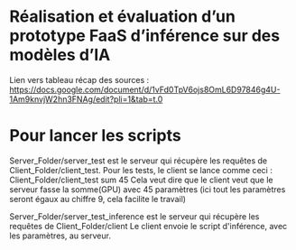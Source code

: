 # Réalisation et évaluation d’un prototype FaaS d’inférence  sur des modèles d’IA 

Lien vers tableau récap des sources : https://docs.google.com/document/d/1vFd0TpV6ojs8OmL6D97846g4U-1Am9knvjW2hn3FNAg/edit?pli=1&tab=t.0

# Pour lancer les scripts

Server_Folder/server_test est le serveur qui récupère les requêtes de Client_Folder/client_test.
Pour les tests, le client se lance comme ceci : Client_Folder/client_test sum 45
Cela veut dire que le client veut que le serveur fasse la somme(GPU) avec 45 paramètres (ici tout les paramètres seront égaux au chiffre 9, cela facilite le travail)

Server_Folder/server_test_inference est le serveur qui récupère les requêtes de Client_Folder/client
Le client envoie le script d'inférence, avec les paramètres, au serveur.

